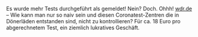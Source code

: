 Es wurde mehr Tests durchgeführt als gemeldet! Nein? Doch. Ohhh! [wdr.de](https://www.tagesschau.de/inland/innenpolitik/corona-schnelltest-zentren-105.html) – Wie kann man nur so naiv sein und diesen Coronatest-Zentren die in Dönerläden entstanden sind, nicht zu kontrollieren? Für ca. 18 Euro pro abgerechnetem Test, ein ziemlich lukratives Geschäft.